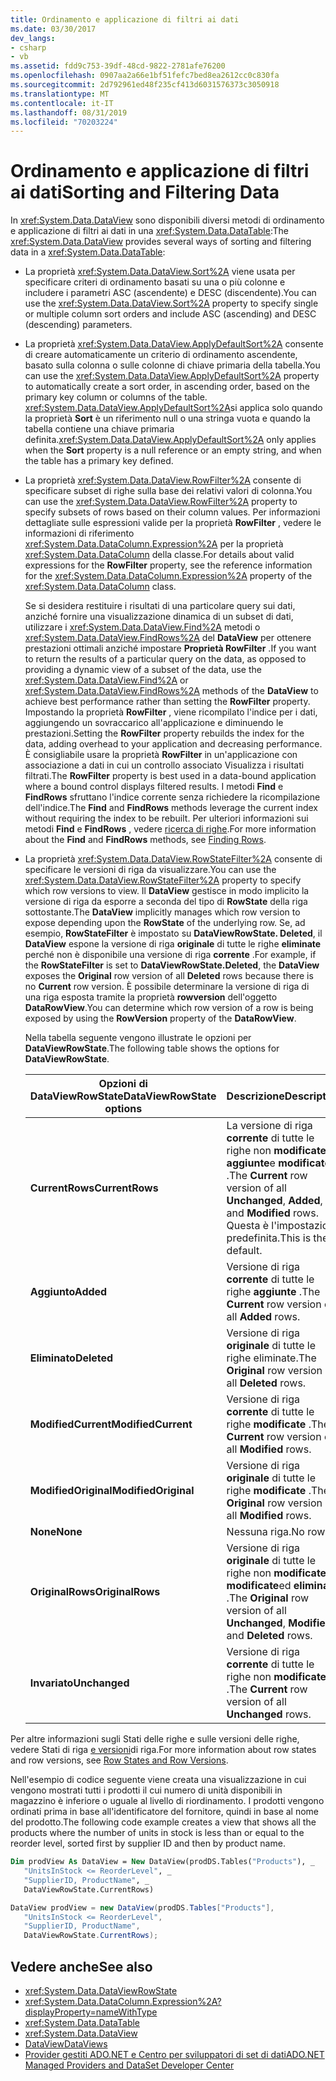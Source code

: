```yaml
---
title: Ordinamento e applicazione di filtri ai dati
ms.date: 03/30/2017
dev_langs:
- csharp
- vb
ms.assetid: fdd9c753-39df-48cd-9822-2781afe76200
ms.openlocfilehash: 0907aa2a66e1bf51fefc7bed8ea2612cc0c830fa
ms.sourcegitcommit: 2d792961ed48f235cf413d6031576373c3050918
ms.translationtype: MT
ms.contentlocale: it-IT
ms.lasthandoff: 08/31/2019
ms.locfileid: "70203224"
---
```

# <a name="sorting-and-filtering-data"></a><span data-ttu-id="c0485-102">Ordinamento e applicazione di filtri ai dati</span><span class="sxs-lookup"><span data-stu-id="c0485-102">Sorting and Filtering Data</span></span>
<span data-ttu-id="c0485-103">In <xref:System.Data.DataView> sono disponibili diversi metodi di ordinamento e applicazione di filtri ai dati in una <xref:System.Data.DataTable>:</span><span class="sxs-lookup"><span data-stu-id="c0485-103">The <xref:System.Data.DataView> provides several ways of sorting and filtering data in a <xref:System.Data.DataTable>:</span></span>  
  
- <span data-ttu-id="c0485-104">La proprietà <xref:System.Data.DataView.Sort%2A> viene usata per specificare criteri di ordinamento basati su una o più colonne e includere i parametri ASC (ascendente) e DESC (discendente).</span><span class="sxs-lookup"><span data-stu-id="c0485-104">You can use the <xref:System.Data.DataView.Sort%2A> property to specify single or multiple column sort orders and include ASC (ascending) and DESC (descending) parameters.</span></span>  
  
- <span data-ttu-id="c0485-105">La proprietà <xref:System.Data.DataView.ApplyDefaultSort%2A> consente di creare automaticamente un criterio di ordinamento ascendente, basato sulla colonna o sulle colonne di chiave primaria della tabella.</span><span class="sxs-lookup"><span data-stu-id="c0485-105">You can use the <xref:System.Data.DataView.ApplyDefaultSort%2A> property to automatically create a sort order, in ascending order, based on the primary key column or columns of the table.</span></span> <span data-ttu-id="c0485-106"><xref:System.Data.DataView.ApplyDefaultSort%2A>si applica solo quando la proprietà **Sort** è un riferimento null o una stringa vuota e quando la tabella contiene una chiave primaria definita.</span><span class="sxs-lookup"><span data-stu-id="c0485-106"><xref:System.Data.DataView.ApplyDefaultSort%2A> only applies when the **Sort** property is a null reference or an empty string, and when the table has a primary key defined.</span></span>  
  
- <span data-ttu-id="c0485-107">La proprietà <xref:System.Data.DataView.RowFilter%2A> consente di specificare subset di righe sulla base dei relativi valori di colonna.</span><span class="sxs-lookup"><span data-stu-id="c0485-107">You can use the <xref:System.Data.DataView.RowFilter%2A> property to specify subsets of rows based on their column values.</span></span> <span data-ttu-id="c0485-108">Per informazioni dettagliate sulle espressioni valide per la proprietà **RowFilter** , vedere le informazioni di riferimento <xref:System.Data.DataColumn.Expression%2A> per la proprietà <xref:System.Data.DataColumn> della classe.</span><span class="sxs-lookup"><span data-stu-id="c0485-108">For details about valid expressions for the **RowFilter** property, see the reference information for the <xref:System.Data.DataColumn.Expression%2A> property of the <xref:System.Data.DataColumn> class.</span></span>  
  
     <span data-ttu-id="c0485-109">Se si desidera restituire i risultati di una particolare query sui dati, anziché fornire una visualizzazione dinamica di un subset di dati, utilizzare i <xref:System.Data.DataView.Find%2A> metodi o <xref:System.Data.DataView.FindRows%2A> del **DataView** per ottenere prestazioni ottimali anziché impostare  **Proprietà RowFilter** .</span><span class="sxs-lookup"><span data-stu-id="c0485-109">If you want to return the results of a particular query on the data, as opposed to providing a dynamic view of a subset of the data, use the <xref:System.Data.DataView.Find%2A> or <xref:System.Data.DataView.FindRows%2A> methods of the **DataView** to achieve best performance rather than setting the **RowFilter** property.</span></span> <span data-ttu-id="c0485-110">Impostando la proprietà **RowFilter** , viene ricompilato l'indice per i dati, aggiungendo un sovraccarico all'applicazione e diminuendo le prestazioni.</span><span class="sxs-lookup"><span data-stu-id="c0485-110">Setting the **RowFilter** property rebuilds the index for the data, adding overhead to your application and decreasing performance.</span></span> <span data-ttu-id="c0485-111">È consigliabile usare la proprietà **RowFilter** in un'applicazione con associazione a dati in cui un controllo associato Visualizza i risultati filtrati.</span><span class="sxs-lookup"><span data-stu-id="c0485-111">The **RowFilter** property is best used in a data-bound application where a bound control displays filtered results.</span></span> <span data-ttu-id="c0485-112">I metodi **Find** e **FindRows** sfruttano l'indice corrente senza richiedere la ricompilazione dell'indice.</span><span class="sxs-lookup"><span data-stu-id="c0485-112">The **Find** and **FindRows** methods leverage the current index without requiring the index to be rebuilt.</span></span> <span data-ttu-id="c0485-113">Per ulteriori informazioni sui metodi **Find** e **FindRows** , vedere [ricerca di righe](finding-rows.md).</span><span class="sxs-lookup"><span data-stu-id="c0485-113">For more information about the **Find** and **FindRows** methods, see [Finding Rows](finding-rows.md).</span></span>  
  
- <span data-ttu-id="c0485-114">La proprietà <xref:System.Data.DataView.RowStateFilter%2A> consente di specificare le versioni di riga da visualizzare.</span><span class="sxs-lookup"><span data-stu-id="c0485-114">You can use the <xref:System.Data.DataView.RowStateFilter%2A> property to specify which row versions to view.</span></span> <span data-ttu-id="c0485-115">Il **DataView** gestisce in modo implicito la versione di riga da esporre a seconda del tipo di **RowState** della riga sottostante.</span><span class="sxs-lookup"><span data-stu-id="c0485-115">The **DataView** implicitly manages which row version to expose depending upon the **RowState** of the underlying row.</span></span> <span data-ttu-id="c0485-116">Se, ad esempio, **RowStateFilter** è impostato su **DataViewRowState. Deleted**, il **DataView** espone la versione di riga **originale** di tutte le righe **eliminate** perché non è disponibile una versione di riga **corrente** .</span><span class="sxs-lookup"><span data-stu-id="c0485-116">For example, if the **RowStateFilter** is set to **DataViewRowState.Deleted**, the **DataView** exposes the **Original** row version of all **Deleted** rows because there is no **Current** row version.</span></span> <span data-ttu-id="c0485-117">È possibile determinare la versione di riga di una riga esposta tramite la proprietà **rowversion** dell'oggetto **DataRowView**.</span><span class="sxs-lookup"><span data-stu-id="c0485-117">You can determine which row version of a row is being exposed by using the **RowVersion** property of the **DataRowView**.</span></span>  
  
     <span data-ttu-id="c0485-118">Nella tabella seguente vengono illustrate le opzioni per **DataViewRowState**.</span><span class="sxs-lookup"><span data-stu-id="c0485-118">The following table shows the options for **DataViewRowState**.</span></span>  
  
    |<span data-ttu-id="c0485-119">Opzioni di DataViewRowState</span><span class="sxs-lookup"><span data-stu-id="c0485-119">DataViewRowState options</span></span>|<span data-ttu-id="c0485-120">Descrizione</span><span class="sxs-lookup"><span data-stu-id="c0485-120">Description</span></span>|  
    |------------------------------|-----------------|  
    |<span data-ttu-id="c0485-121">**CurrentRows**</span><span class="sxs-lookup"><span data-stu-id="c0485-121">**CurrentRows**</span></span>|<span data-ttu-id="c0485-122">La versione di riga **corrente** di tutte le righe non **modificate**, **aggiunte**e **modificate** .</span><span class="sxs-lookup"><span data-stu-id="c0485-122">The **Current** row version of all **Unchanged**, **Added**, and **Modified** rows.</span></span> <span data-ttu-id="c0485-123">Questa è l'impostazione predefinita.</span><span class="sxs-lookup"><span data-stu-id="c0485-123">This is the default.</span></span>|  
    |<span data-ttu-id="c0485-124">**Aggiunto**</span><span class="sxs-lookup"><span data-stu-id="c0485-124">**Added**</span></span>|<span data-ttu-id="c0485-125">Versione di riga **corrente** di tutte le righe **aggiunte** .</span><span class="sxs-lookup"><span data-stu-id="c0485-125">The **Current** row version of all **Added** rows.</span></span>|  
    |<span data-ttu-id="c0485-126">**Eliminato**</span><span class="sxs-lookup"><span data-stu-id="c0485-126">**Deleted**</span></span>|<span data-ttu-id="c0485-127">Versione di riga **originale** di tutte le righe eliminate.</span><span class="sxs-lookup"><span data-stu-id="c0485-127">The **Original** row version of all **Deleted** rows.</span></span>|  
    |<span data-ttu-id="c0485-128">**ModifiedCurrent**</span><span class="sxs-lookup"><span data-stu-id="c0485-128">**ModifiedCurrent**</span></span>|<span data-ttu-id="c0485-129">Versione di riga **corrente** di tutte le righe **modificate** .</span><span class="sxs-lookup"><span data-stu-id="c0485-129">The **Current** row version of all **Modified** rows.</span></span>|  
    |<span data-ttu-id="c0485-130">**ModifiedOriginal**</span><span class="sxs-lookup"><span data-stu-id="c0485-130">**ModifiedOriginal**</span></span>|<span data-ttu-id="c0485-131">Versione di riga **originale** di tutte le righe **modificate** .</span><span class="sxs-lookup"><span data-stu-id="c0485-131">The **Original** row version of all **Modified** rows.</span></span>|  
    |<span data-ttu-id="c0485-132">**None**</span><span class="sxs-lookup"><span data-stu-id="c0485-132">**None**</span></span>|<span data-ttu-id="c0485-133">Nessuna riga.</span><span class="sxs-lookup"><span data-stu-id="c0485-133">No rows.</span></span>|  
    |<span data-ttu-id="c0485-134">**OriginalRows**</span><span class="sxs-lookup"><span data-stu-id="c0485-134">**OriginalRows**</span></span>|<span data-ttu-id="c0485-135">Versione di riga **originale** di tutte le righe non **modificate**, **modificate**ed **eliminate** .</span><span class="sxs-lookup"><span data-stu-id="c0485-135">The **Original** row version of all **Unchanged**, **Modified**, and **Deleted** rows.</span></span>|  
    |<span data-ttu-id="c0485-136">**Invariato**</span><span class="sxs-lookup"><span data-stu-id="c0485-136">**Unchanged**</span></span>|<span data-ttu-id="c0485-137">Versione di riga **corrente** di tutte le righe non **modificate** .</span><span class="sxs-lookup"><span data-stu-id="c0485-137">The **Current** row version of all **Unchanged** rows.</span></span>|  
  
 <span data-ttu-id="c0485-138">Per altre informazioni sugli Stati delle righe e sulle versioni delle righe, vedere Stati di riga [e versioni](row-states-and-row-versions.md)di riga.</span><span class="sxs-lookup"><span data-stu-id="c0485-138">For more information about row states and row versions, see [Row States and Row Versions](row-states-and-row-versions.md).</span></span>  
  
 <span data-ttu-id="c0485-139">Nell'esempio di codice seguente viene creata una visualizzazione in cui vengono mostrati tutti i prodotti il cui numero di unità disponibili in magazzino è inferiore o uguale al livello di riordinamento. I prodotti vengono ordinati prima in base all'identificatore del fornitore, quindi in base al nome del prodotto.</span><span class="sxs-lookup"><span data-stu-id="c0485-139">The following code example creates a view that shows all the products where the number of units in stock is less than or equal to the reorder level, sorted first by supplier ID and then by product name.</span></span>  
  
```vb  
Dim prodView As DataView = New DataView(prodDS.Tables("Products"), _  
   "UnitsInStock <= ReorderLevel", _  
   "SupplierID, ProductName", _  
   DataViewRowState.CurrentRows)  
```  
  
```csharp  
DataView prodView = new DataView(prodDS.Tables["Products"],  
   "UnitsInStock <= ReorderLevel",  
   "SupplierID, ProductName",  
   DataViewRowState.CurrentRows);  
```  
  
## <a name="see-also"></a><span data-ttu-id="c0485-140">Vedere anche</span><span class="sxs-lookup"><span data-stu-id="c0485-140">See also</span></span>

- <xref:System.Data.DataViewRowState>
- <xref:System.Data.DataColumn.Expression%2A?displayProperty=nameWithType>
- <xref:System.Data.DataTable>
- <xref:System.Data.DataView>
- [<span data-ttu-id="c0485-141">DataView</span><span class="sxs-lookup"><span data-stu-id="c0485-141">DataViews</span></span>](dataviews.md)
- [<span data-ttu-id="c0485-142">Provider gestiti ADO.NET e Centro per sviluppatori di set di dati</span><span class="sxs-lookup"><span data-stu-id="c0485-142">ADO.NET Managed Providers and DataSet Developer Center</span></span>](https://go.microsoft.com/fwlink/?LinkId=217917)
